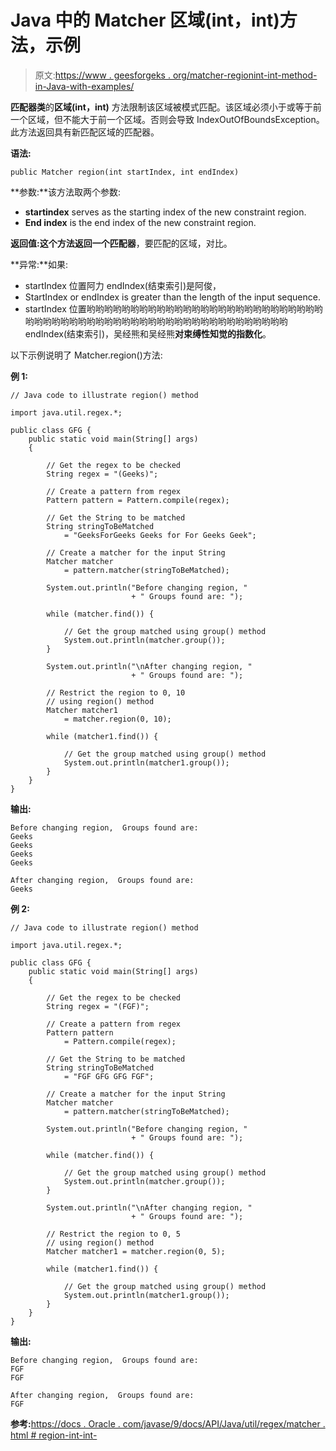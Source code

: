 # Java 中的 Matcher 区域(int，int)方法，示例

> 原文:[https://www . geesforgeks . org/matcher-regionint-int-method-in-Java-with-examples/](https://www.geeksforgeeks.org/matcher-regionint-int-method-in-java-with-examples/)

**匹配器类**的**区域(int，int)** 方法限制该区域被模式匹配。该区域必须小于或等于前一个区域，但不能大于前一个区域。否则会导致 IndexOutOfBoundsException。此方法返回具有新匹配区域的匹配器。

**语法:**

```
public Matcher region(int startIndex, int endIndex)

```

**参数:**该方法取两个参数:

*   **startindex** serves as the starting index of the new constraint region.
*   **End index** is the end index of the new constraint region.

**返回值:**这个方法返回一个**匹配器**，要匹配的区域，对比。

**异常:**如果:

*   startIndex 位置阿力 endIndex(结束索引)是阿俊，
*   StartIndex or endIndex is greater than the length of the input sequence.
*   startIndex 位置哟哟哟哟哟哟哟哟哟哟哟哟哟哟哟哟哟哟哟哟哟哟哟哟哟哟哟哟哟哟哟哟哟哟哟哟哟哟哟哟哟哟哟哟哟哟哟哟哟哟哟哟哟哟哟哟哟 endIndex(结束索引)，吴经熊和吴经熊**对束缚性知觉的指数化**。

以下示例说明了 Matcher.region()方法:

**例 1:**

```
// Java code to illustrate region() method

import java.util.regex.*;

public class GFG {
    public static void main(String[] args)
    {

        // Get the regex to be checked
        String regex = "(Geeks)";

        // Create a pattern from regex
        Pattern pattern = Pattern.compile(regex);

        // Get the String to be matched
        String stringToBeMatched
            = "GeeksForGeeks Geeks for For Geeks Geek";

        // Create a matcher for the input String
        Matcher matcher
            = pattern.matcher(stringToBeMatched);

        System.out.println("Before changing region, "
                           + " Groups found are: ");

        while (matcher.find()) {

            // Get the group matched using group() method
            System.out.println(matcher.group());
        }

        System.out.println("\nAfter changing region, "
                           + " Groups found are: ");

        // Restrict the region to 0, 10
        // using region() method
        Matcher matcher1
            = matcher.region(0, 10);

        while (matcher1.find()) {

            // Get the group matched using group() method
            System.out.println(matcher1.group());
        }
    }
}
```

**输出:**

```
Before changing region,  Groups found are: 
Geeks
Geeks
Geeks
Geeks

After changing region,  Groups found are: 
Geeks

```

**例 2:**

```
// Java code to illustrate region() method

import java.util.regex.*;

public class GFG {
    public static void main(String[] args)
    {

        // Get the regex to be checked
        String regex = "(FGF)";

        // Create a pattern from regex
        Pattern pattern
            = Pattern.compile(regex);

        // Get the String to be matched
        String stringToBeMatched
            = "FGF GFG GFG FGF";

        // Create a matcher for the input String
        Matcher matcher
            = pattern.matcher(stringToBeMatched);

        System.out.println("Before changing region, "
                           + " Groups found are: ");

        while (matcher.find()) {

            // Get the group matched using group() method
            System.out.println(matcher.group());
        }

        System.out.println("\nAfter changing region, "
                           + " Groups found are: ");

        // Restrict the region to 0, 5
        // using region() method
        Matcher matcher1 = matcher.region(0, 5);

        while (matcher1.find()) {

            // Get the group matched using group() method
            System.out.println(matcher1.group());
        }
    }
}
```

**输出:**

```
Before changing region,  Groups found are: 
FGF
FGF

After changing region,  Groups found are: 
FGF

```

**参考:**[https://docs . Oracle . com/javase/9/docs/API/Java/util/regex/matcher . html # region-int-int-](https://docs.oracle.com/javase/9/docs/api/java/util/regex/Matcher.html#region-int-int-)